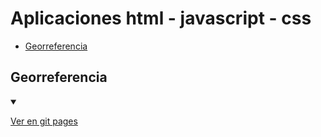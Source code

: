 # Aplicaciones html - javascript - css

* [Georreferencia](# 'Georreferencia')


## Georreferencia
<details open>
        <summary></summary>
       
<a href="[https://fernandofilipuzzi-utn.github.io/html_maps/]">Ver en git pages</a>

</details>
